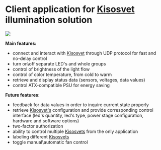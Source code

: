# **Client application for <a href="https://github.com/alicepergatta/KisosvetV2">Kisosvet</a> illumination solution**


![](http://i.piccy.info/i9/70bf446e2c46f7b939384bdc852296c9/1495725771/18478/1148749/Screenshot_20170525_175038.png)



**Main features:** 

- connect and interact with <a href="https://github.com/alicepergatta/KisosvetV2">Kisosvet</a> through UDP protocol for fast and no-delay control
- turn on\off separate LED's and whole groups
- control of brightness of the light flow
- control of color temperature, from cold to warm
- retrieve and display status data (sensors, voltages, data values)
- control ATX-compatible PSU for energy saving

**Future features:**
- feedback for data values in order to inquire current state properly
- retrieve <a href="https://github.com/alicepergatta/KisosvetV2">Kisosvet's</a> configuration and provide corresponding control interface
(led's quantity, led's type, power stage configuration, hardware and software options)
- two-factor authorization
- ability to control multiple <a href="https://github.com/alicepergatta/KisosvetV2">Kisosvets</a> from the only application
- labeling different <a href="https://github.com/alicepergatta/KisosvetV2">Kisosvets</a>
- toggle manual\automatic fan control
